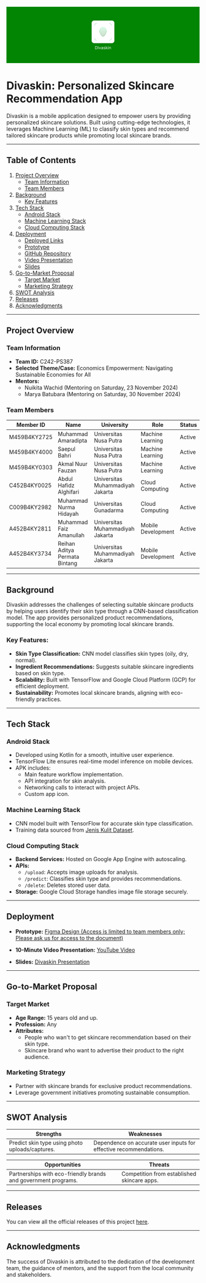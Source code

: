 ![Header image](/assets/GITHUB%20REPO%20README%20HEADER.png)

# Divaskin: Personalized Skincare Recommendation App

Divaskin is a mobile application designed to empower users by providing personalized skincare solutions. Built using cutting-edge technologies, it leverages Machine Learning (ML) to classify skin types and recommend tailored skincare products while promoting local skincare brands.

---

## Table of Contents

1. [Project Overview](#project-overview)
   - [Team Information](#team-information)
   - [Team Members](#team-members)
2. [Background](#background)
   - [Key Features](#key-features)
3. [Tech Stack](#tech-stack)
   - [Android Stack](#android-stack)
   - [Machine Learning Stack](#machine-learning-stack)
   - [Cloud Computing Stack](#cloud-computing-stack)
4. [Deployment](#deployment)
   - [Deployed Links](#deployed-links)
   - [Prototype](#prototype)
   - [GitHub Repository](#github-repository)
   - [Video Presentation](#10-minute-video-presentation)
   - [Slides](#slides)
5. [Go-to-Market Proposal](#go-to-market-proposal)
   - [Target Market](#target-market)
   - [Marketing Strategy](#marketing-strategy)
6. [SWOT Analysis](#swot-analysis)
7. [Releases](#releases)
8. [Acknowledgments](#acknowledgments)

---

## Project Overview

### Team Information

- **Team ID:** C242-PS387
- **Selected Theme/Case:** Economics Empowerment: Navigating Sustainable Economies for All
- **Mentors:**
  - Nuikita Wachid (Mentoring on Saturday, 23 November 2024)
  - Marya Batubara (Mentoring on Saturday, 30 November 2024)

### Team Members

| Member ID    | Name                          | University                       | Role               | Status |
| ------------ | ----------------------------- | -------------------------------- | ------------------ | ------ |
| M459B4KY2725 | Muhammad Amaradipta           | Universitas Nusa Putra           | Machine Learning   | Active |
| M459B4KY4000 | Saepul Bahri                  | Universitas Nusa Putra           | Machine Learning   | Active |
| M459B4KY0303 | Akmal Nuur Fauzan             | Universitas Nusa Putra           | Machine Learning   | Active |
| C452B4KY0025 | Abdul Hafidz Alghifari        | Universitas Muhammadiyah Jakarta | Cloud Computing    | Active |
| C009B4KY2982 | Muhammad Nurma Hidayah        | Universitas Gunadarma            | Cloud Computing    | Active |
| A452B4KY2811 | Muhammad Faiz Amanullah       | Universitas Muhammadiyah Jakarta | Mobile Development | Active |
| A452B4KY3734 | Reihan Aditya Permata Bintang | Universitas Muhammadiyah Jakarta | Mobile Development | Active |

---

## Background

Divaskin addresses the challenges of selecting suitable skincare products by helping users identify their skin type through a CNN-based classification model. The app provides personalized product recommendations, supporting the local economy by promoting local skincare brands.

### Key Features:

- **Skin Type Classification:** CNN model classifies skin types (oily, dry, normal).
- **Ingredient Recommendations:** Suggests suitable skincare ingredients based on skin type.
- **Scalability:** Built with TensorFlow and Google Cloud Platform (GCP) for efficient deployment.
- **Sustainability:** Promotes local skincare brands, aligning with eco-friendly practices.

---

## Tech Stack

### Android Stack

- Developed using Kotlin for a smooth, intuitive user experience.
- TensorFlow Lite ensures real-time model inference on mobile devices.
- APK includes:
  - Main feature workflow implementation.
  - API integration for skin analysis.
  - Networking calls to interact with project APIs.
  - Custom app icon.

### Machine Learning Stack

- CNN model built with TensorFlow for accurate skin type classification.
- Training data sourced from [Jenis Kulit Dataset](https://universe.roboflow.com/gunawan-selayar-xjkcv/jenis-kulit-wajah-k0oyf).

### Cloud Computing Stack

- **Backend Services:** Hosted on Google App Engine with autoscaling.
- **APIs:**
  - `/upload`: Accepts image uploads for analysis.
  - `/predict`: Classifies skin type and provides recommendations.
  - `/delete`: Deletes stored user data.
- **Storage:** Google Cloud Storage handles image file storage securely.

---

## Deployment

<!-- - **Deployed Links:**
  - Upload Endpoint: [https://divaskin-bangkit-capstone.et.r.appspot.com/upload](https://divaskin-bangkit-capstone.et.r.appspot.com/upload)
  - Predict Endpoint: [https://divaskin-bangkit-capstone.et.r.appspot.com/predict](https://divaskin-bangkit-capstone.et.r.appspot.com/predict)
  - Delete Endpoint: [https://divaskin-bangkit-capstone.et.r.appspot.com/delete](https://divaskin-bangkit-capstone.et.r.appspot.com/delete) -->

- **Prototype:** [Figma Design (Access is limited to team members only; Please ask us for access to the document)](https://www.figma.com/design/e49oSrOXCFfIfpyCjlmY19/SUKOZ-UI%2FUX-DESIGN?node-id=238-1070&node-type=frame&t=ds9D0eObdtWLPm36-0)

<!-- - **GitHub Repository:** [https://github.com/saehri/bangkit2024-capstone-project](https://github.com/saehri/bangkit2024-capstone-project) -->

- **10-Minute Video Presentation:** [YouTube Video](https://youtu.be/5Y4mkM_DPQ0)

- **Slides:** [Divaskin Presentation](https://www.figma.com/slides/2c7jbcmP6nK8yc57BF2KlK/DIVASKIN-ORESENTATIONS?node-id=1-1325&node-type=slide&t=pRxHF4O9SVHK8JX3-0)

---

## Go-to-Market Proposal

### Target Market

- **Age Range:** 15 years old and up.
- **Profession:** Any
- **Attributes:**
  - People who wan't to get skincare recommendation based on their skin type.
  - Skincare brand who want to advertise their product to the right audience.

### Marketing Strategy

- Partner with skincare brands for exclusive product recommendations.
- Leverage government initiatives promoting sustainable consumption.

---

## SWOT Analysis

| **Strengths**                                   | **Weaknesses**                                                    |
| ----------------------------------------------- | ----------------------------------------------------------------- |
| Predict skin type using photo uploads/captures. | Dependence on accurate user inputs for effective recommendations. |

| **Opportunities**                                              | **Threats**                                 |
| -------------------------------------------------------------- | ------------------------------------------- |
| Partnerships with eco-friendly brands and government programs. | Competition from established skincare apps. |

---

## Releases

You can view all the official releases of this project [here](https://github.com/saehri/bangkit2024-capstone-project/releases).

---

## Acknowledgments

The success of Divaskin is attributed to the dedication of the development team, the guidance of mentors, and the support from the local community and stakeholders.
